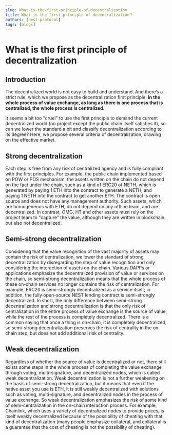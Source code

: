 ```yaml
---
slug: What-is-the-first-principle-of-decentralization
title: What is the first principle of decentralization？
authors: [nest-protocol]
tags: [blogs]
---
```


# What is the first principle of decentralization

## Introduction

The decentralized world is not easy to build and understand. And there’s a strict rule, which we propose as the decentralization first principle: **in the whole process of value exchange, as long as there is one process that is centralized, the whole process is centralized.**

It seems a bit too "cruel" to use the first principle to demand the current decentralized world (no project except the public chain itself satisfies it), so can we lower the standard a bit and classify decentralization according to its degree? Here, we propose several criteria of decentralization, drawing on the effective market.

## Strong decentralization

Each step is free from any risk of centralized agency and is fully compliant with the first principles. For example, the public chain implemented based on POW or POS mechanism, the assets written on the chain do not depend on the fact under the chain, such as a kind of ERC20 of NETH, which is generated by paying 1 ETH into the contract to generate a NETH, and paying 1 NETH into the contract to get another ETH. The contract is open source and does not have any management authority. Such assets, which are homogeneous with ETH, do not depend on any offline team, and are decentralized. In contrast, OMG, HT and other assets must rely on the project team to "capture" the value, although they are written in blockchain, but also not decentralized.

## Semi-strong decentralization

Considering that the value recognition of the vast majority of assets may contain the risk of centralization, we lower the standard of strong decentralization by disregarding the step of value recognition and only considering the interaction of assets on the chain. Various DAPPs or applications emphasize the decentralized provision of value or services on the chain, so semi-strong decentralization means that the whole process of these on-chain services no longer contains the risk of centralization. For example, ERC20 is semi-strongly decentralized as a service itself; in addition, the fully open-source NEST lending contract is semi-strongly decentralized. In short, the only difference between semi-strong decentralization and strong decentralization is that the only risk of centralization in the entire process of value exchange is the source of value, while the rest of the process is completely decentralized. There is a common saying that once a thing is on-chain, it is completely decentralized, so semi-strong decentralization preserves the risk of centrality in the on-chain step, but does not add additional risk of centrality.

## Weak decentralization

Regardless of whether the source of value is decentralized or not, there still exists some steps in the whole process of completing the value exchange through voting, multi-signature, and decentralized nodes, which is called weak decentralization. Weak decentralization is not a further weakening on the basis of semi-strong decentralization, but it means that even if the native asset you use is ETH, it is still weakly decentralized with solutions such as voting, multi-signature, and decentralized nodes in the process of value exchange. So weak decentralization emphasizes the risk of some kind of semi-centralization in the on-chain interaction process. For example, Chainlink, which uses a variety of decentralized nodes to provide prices, is itself weakly decentralized because of the possibility of cheating with that kind of decentralization (many people emphasize collateral, and collateral is a guarantee that the cost of cheating is not the possibility of cheating).
